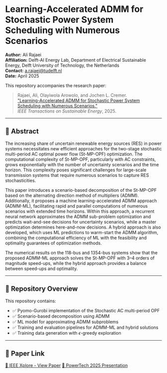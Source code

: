 # Learning-Accelerated ADMM for Stochastic Power System Scheduling with Numerous Scenarios

**Author:** Ali Rajaei  
**Affiliation:** Delft-AI Energy Lab, Department of Electrical Sustainable Energy, Delft University of Technology, the Netherlands  
**Contact:** a.rajaei@tudelft.nl  
**Date:** April 2025  

This repository accompanies the research paper:

> Rajaei, Ali, Olayiwola Arowolo, and Jochen L. Cremer.  
> ["Learning-Accelerated ADMM for Stochastic Power System Scheduling with Numerous Scenarios."](https://ieeexplore.ieee.org/abstract/document/10971244/)  
> *IEEE Transactions on Sustainable Energy*, 2025.

---

## 📄 Abstract

The increasing share of uncertain renewable energy sources (RES) in power systems necessitates new efficient approaches for the two-stage stochastic multi-period AC optimal power flow (St-MP-OPF) optimization. The computational complexity of St-MP-OPF, particularly with AC constraints, grows exponentially with the number of uncertainty scenarios and the time horizon. This complexity poses significant challenges for large-scale transmission systems that require numerous scenarios to capture RES stochasticities.

This paper introduces a scenario-based decomposition of the St-MP-OPF based on the alternating direction method of multipliers (ADMM). Additionally, it proposes a machine learning-accelerated ADMM approach (ADMM-ML), facilitating rapid and parallel computations of numerous scenarios with extended time horizons. Within this approach, a recurrent neural network approximates the ADMM sub-problem optimization and predicts wait-and-see decisions for uncertainty scenarios, while a master optimization determines here-and-now decisions. A hybrid approach is also developed, which uses ML predictions to warm-start the ADMM algorithm, combining the computational efficiency of ML with the feasibility and optimality guarantees of optimization methods.

The numerical results on the 118-bus and 1354-bus systems show that the proposed ADMM-ML approach solves the St-MP-OPF with 3–4 orders of magnitude speed-ups, while the hybrid approach provides a balance between speed-ups and optimality.

---

## 📌 Repository Overview

This repository contains:
- ✅ Pyomo-Gurobi implementation of the Stochastic AC multi-period OPF  
- ✅ Scenario-based decomposition using ADMM  
- ✅ ML model for approximating ADMM subproblems  
- ✅ Training and evaluation pipelines for ADMM-ML and hybrid solutions  
- ✅ Training data generation with $\epsilon$-greedy exploration
  

---

## 📎 Paper Link

[🔗 IEEE Xplore - View Paper](https://ieeexplore.ieee.org/abstract/document/10971244/)
[🔗 PowerTech 2025 Presentation](https://github.com/TU-Delft-AI-Energy-Lab/ADMM_ML_StMPOPF/blob/main/PowerTech_Presentation.pdf)

